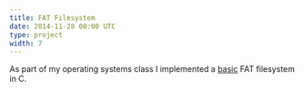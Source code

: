 ```yaml
---
title: FAT Filesystem
date: 2014-11-28 00:00 UTC
type: project
width: 7
---
```

As part of my operating systems class I implemented a [basic](https://github.com/charlieegan3/fat-filesystem) FAT filesystem in C.

